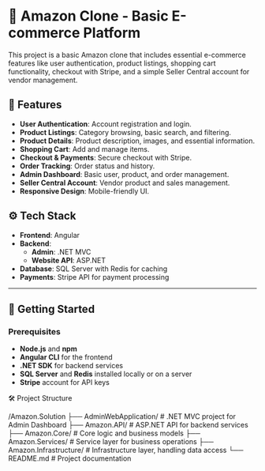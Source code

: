 # 🛒 Amazon Clone - Basic E-commerce Platform

This project is a basic Amazon clone that includes essential e-commerce features like user authentication, product listings, shopping cart functionality, checkout with Stripe, and a simple Seller Central account for vendor management.

## 📌 Features
- **User Authentication**: Account registration and login.
- **Product Listings**: Category browsing, basic search, and filtering.
- **Product Details**: Product description, images, and essential information.
- **Shopping Cart**: Add and manage items.
- **Checkout & Payments**: Secure checkout with Stripe.
- **Order Tracking**: Order status and history.
- **Admin Dashboard**: Basic user, product, and order management.
- **Seller Central Account**: Vendor product and sales management.
- **Responsive Design**: Mobile-friendly UI.

## ⚙️ Tech Stack
- **Frontend**: Angular
- **Backend**: 
  - **Admin**: .NET MVC
  - **Website API**: ASP.NET
- **Database**: SQL Server with Redis for caching
- **Payments**: Stripe API for payment processing

---

## 🚀 Getting Started

### Prerequisites
- **Node.js** and **npm**
- **Angular CLI** for the frontend
- **.NET SDK** for backend services
- **SQL Server** and **Redis** installed locally or on a server
- **Stripe** account for API keys

🛠️ Project Structure

/Amazon.Solution
├── AdminWebApplication/      # .NET MVC project for Admin Dashboard
├── Amazon.API/               # ASP.NET API for backend services
├── Amazon.Core/              # Core logic and business models
├── Amazon.Services/          # Service layer for business operations
├── Amazon.Infrastructure/    # Infrastructure layer, handling data access
└── README.md                 # Project documentation
